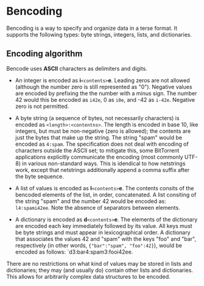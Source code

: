 # Bencoding

Bencoding is a way to specify and organize data in a terse format. It supports the following types: byte strings, 
integers, lists, and dictionaries. 

## Encoding algorithm

Bencode uses **ASCII** characters as delimiters and digits.

* An integer is encoded as **i**`<contents>`**e**. Leading zeros are not allowed (although the number zero is still 
represented as "0"). Negative values are encoded by prefixing the the number with a minus sign. The number 42 would 
this be encoded as `i42e`, 0 as `i0e`, and -42 as `i-42e`. Negative zero is not permitted.

* A byte string (a sequence of bytes, not necessarily characters) is encoded as `<length>:<contentns>`. The length is 
encoded in base 10, like integers, but must be non-negative (zero is allowed); the contents are just the bytes that 
make up the string. The string "spam" would be encoded as `4:spam`. The specification does not deal with encoding of 
characters outside the ASCII set; to mitigate this, some BitTorrent applications explicitly communicate the encoding 
(most commonly UTF-8) in various non-standard ways. This is idendical to how netstrings work, except that netstrings 
additionally append a comma suffix after the byte sequence.

* A list of values is encoded as **l**`<contents>`**e**. The contents consits of the bencoded elements of the list, in 
order, concatenated. A list consiting of the string "spam" and the number 42 would be encoded as: `l4:spami42ee`. Note 
the absence of separators between elements.

* A dictionary is encoded as **d**`<contents>`**e**. The elements of the dictionary are encoded each key immediately 
followed by its value. All keys must be byte strings and must appear in lexicographical order. A dictionary that 
associates the values 42 and  "spam" with the keys "foo" and "bar", respectively (in other words, 
`{"bar":"spam", "foo":42}`), would be encoded as follows: `d3:bar4:spam3:fooi42ee.

There are no restrictions on what kind of values may be stored in lists and dictionaries; they may (and usually do) 
contain other lists and dictionaries. This allows for arbitrarily complex data structures to be encoded.